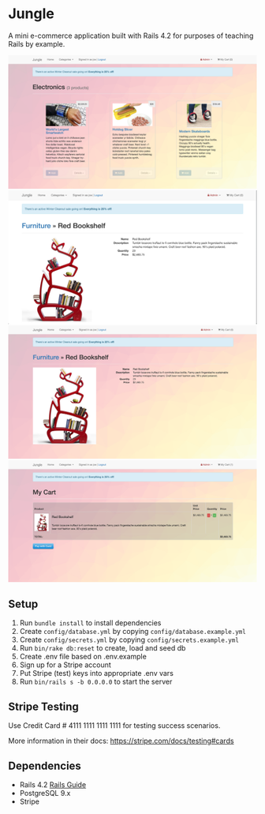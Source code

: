 # Jungle

A mini e-commerce application built with Rails 4.2 for purposes of teaching Rails by example.

<p align="center">
    <img src="https://github.com/kabica/jungle/blob/master/app/assets/images/Screen%20Shot%202020-03-11%20at%202.40.06%20PM.png?raw=true" alt="Logo">
    <img src="https://github.com/kabica/jungle/blob/master/app/assets/images/Screen%20Shot%202020-03-11%20at%202.05.28%20PM.png?raw=true" alt="Logo">
    <img src="https://github.com/kabica/jungle/blob/master/app/assets/images/Screen%20Shot%202020-03-11%20at%202.40.50%20PM.png?raw=true" alt="Logo">
    <img src="https://github.com/kabica/jungle/blob/master/app/assets/images/Screen%20Shot%202020-03-11%20at%202.49.22%20PM.png?raw=true" alt="Logo">
 
    
</p>


## Setup

1. Run `bundle install` to install dependencies
2. Create `config/database.yml` by copying `config/database.example.yml`
3. Create `config/secrets.yml` by copying `config/secrets.example.yml`
4. Run `bin/rake db:reset` to create, load and seed db
5. Create .env file based on .env.example
6. Sign up for a Stripe account
7. Put Stripe (test) keys into appropriate .env vars
8. Run `bin/rails s -b 0.0.0.0` to start the server

## Stripe Testing

Use Credit Card # 4111 1111 1111 1111 for testing success scenarios.

More information in their docs: <https://stripe.com/docs/testing#cards>

## Dependencies

* Rails 4.2 [Rails Guide](http://guides.rubyonrails.org/v4.2/)
* PostgreSQL 9.x
* Stripe

